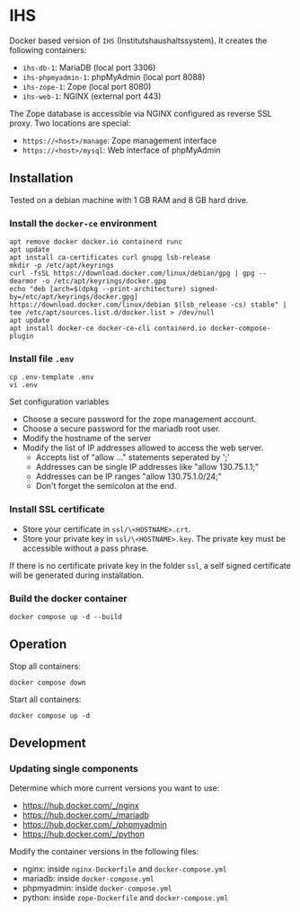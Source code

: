 # IHS

Docker based version of `IHS` (Institutshaushaltssystem). It creates the following containers:

* `ihs-db-1`: MariaDB (local port 3306)
* `ihs-phpmyadmin-1`: phpMyAdmin (local port 8088)
* `ihs-zope-1`: Zope (local port 8080)
* `ihs-web-1`: NGINX (external port 443)

The Zope database is accessible via NGINX configured as reverse SSL proxy. Two locations are special:

* `https://<host>/manage`: Zope management interface
* `https://<host>/mysql`: Web interface of phpMyAdmin


## Installation

Tested on a debian machine with 1&nbsp;GB RAM and 8&nbsp;GB hard drive.

### Install the `docker-ce` environment

```
apt remove docker docker.io containerd runc
apt update
apt install ca-certificates curl gnupg lsb-release
mkdir -p /etc/apt/keyrings
curl -fsSL https://download.docker.com/linux/debian/gpg | gpg --dearmor -o /etc/apt/keyrings/docker.gpg
echo "deb [arch=$(dpkg --print-architecture) signed-by=/etc/apt/keyrings/docker.gpg] https://download.docker.com/linux/debian $(lsb_release -cs) stable" | tee /etc/apt/sources.list.d/docker.list > /dev/null
apt update
apt install docker-ce docker-ce-cli containerd.io docker-compose-plugin
```

### Install file `.env`

```
cp .env-template .env
vi .env
```

Set configuration variables
* Choose a secure password for the zope management account.
* Choose a secure password for the mariadb root user.
* Modify the hostname of the server
* Modify the list of IP addresses allowed to access the web server.
  * Accepts list of "allow ..." statements seperated by ';'
  * Addresses can be single IP addresses like "allow 130.75.1.1;"
  * Addresses can be IP ranges "allow 130.75.1.0/24;"
  * Don't forget the semicolon at the end.

### Install SSL certificate

* Store your certificate in `ssl/\<HOSTNAME>.crt`.
* Store your private key in `ssl/\<HOSTNAME>.key`. The private key must be accessible without a pass phrase.

If there is no certificate private key in the folder `ssl`, a self signed certificate will be generated during installation.

### Build the docker container
```
docker compose up -d --build
```

## Operation

Stop all containers:
```
docker compose down
```

Start all containers:
```
docker compose up -d
```

## Development

### Updating single components

Determine which more current versions you want to use:
* https://hub.docker.com/_/nginx
* https://hub.docker.com/_/mariadb
* https://hub.docker.com/_/phpmyadmin
* https://hub.docker.com/_/python

Modify the container versions in the following files:
* nginx: inside `nginx-Dockerfile` and `docker-compose.yml`
* mariadb: inside `docker-compose.yml`
* phpmyadmin: inside `docker-compose.yml`
* python: inside `zope-Dockerfile` and `docker-compose.yml`
